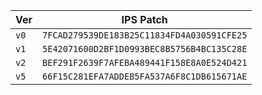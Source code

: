 
| Ver | IPS Patch |
| --- | --- |
| `v0` | `7FCAD279539DE183B25C11834FD4A030591CFE25` |
| `v1` | `5E42071600D2BF1D0993BEC8B5756B4BC135C28E` |
| `v2` | `BEF291F2639F7AFEBA489441F158E8A0E524D421` |
| `v5` | `66F15C281EFA7ADDEB5FA537A6F8C1DB615671AE` |